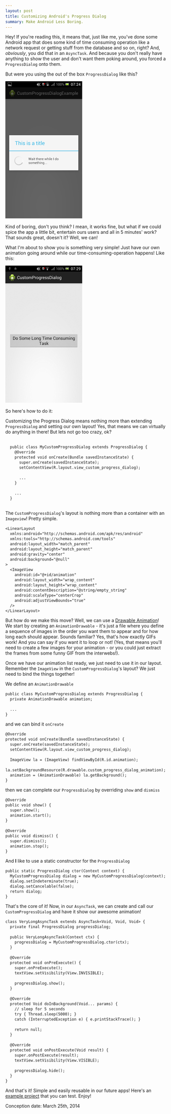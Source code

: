 ```yaml
---
layout: post
title: Customizing Android's Progress Dialog
summary: Make Android Less Boring.
---
```


Hey! If you're reading this, it means that, just like me, you've done some Android app that does some kind of time consuming operation like a network request or getting stuff from the database and so on, right?
And, <i>obviously</i>, you did that in an `AsyncTask`. And because you don't really have anything to show the user and don't want them poking around, you forced a `ProgressDialog` onto them.

But were you using the out of the box `ProgressDialog` like this?

<img src="/resources/2014-03-29-android-custom-progress-dialog/plain-old-progress-dialog.png" width="240" height="427">

Kind of boring, don't you think? I mean, it works fine, but what if we could spice the app a little bit, entertain ours users and all in 5 minutes' work?
That sounds great, doesn't it? Well, we can!

What I'm about to show you is something very simple! Just have our own animation going around while our time-consuming-operation happens!
Like this:

<img src="/resources/2014-03-29-android-custom-progress-dialog/custom-progress-dialog-in-action.gif" width="240" height="427">

So here's how to do it:

Customizing the Progress Dialog means nothing more than extending `ProgressDialog` and setting our own layout!
Yes, that means we can virtually do anything in there! But lets not go too crazy, ok?

<pre>
<code>
  public class MyCustomProgressDialog extends ProgressDialog {
    @Override
    protected void onCreate(Bundle savedInstanceState) {
      super.onCreate(savedInstanceState);
      setContentView(R.layout.view_custom_progress_dialog);

      ...
    }

    ...
  }
</code>
</pre>

The `CustomProgressDialog`'s layout is nothing more than a container with an `Imageview`! Pretty simple.

    <LinearLayout
      xmlns:android="http://schemas.android.com/apk/res/android"
      xmlns:tools="http://schemas.android.com/tools"
      android:layout_width="match_parent"
      android:layout_height="match_parent"
      android:gravity="center"
      android:background="@null"
    >
      <ImageView
        android:id="@+id/animation"
        android:layout_width="wrap_content"
        android:layout_height="wrap_content"
        android:contentDescription="@string/empty_string"
        android:scaleType="centerCrop"
        android:adjustViewBounds="true"
      />
    </LinearLayout>


But how do we make this move? Well, we can use a [Drawable Animation](http://developer.android.com/guide/topics/graphics/drawable-animation.html)! We start by creating an `AnimationDrawable` - it's just a file where you define a sequence of images in the order you want them to appear and for how long each should appear. Sounds familiar? Yes, that's how exactly GIFs work! And you can say if you want it to loop or not! (Yes, that means you'll need to create a few images for your animation - or you could just extract the frames from some funny GIF from the interwebs!).

  <?xml version="1.0" encoding="utf-8"?>
  <animation-list xmlns:android="http://schemas.android.com/apk/res/android" android:oneshot="false">
    <item android:drawable="@drawable/anim00" android:duration="250" />
    <item android:drawable="@drawable/anim01" android:duration="250" />
    <item android:drawable="@drawable/anim02" android:duration="250" />
    <item android:drawable="@drawable/anim03" android:duration="250" />
  </animation-list>

Once we have our animation list ready, we just need to use it in our layout. Remember the `ImageView` in the `CustomProgressDialog`'s layout? We just need to bind the things together!

We define an `AnimationDrawable`

    public class MyCustomProgressDialog extends ProgressDialog {
      private AnimationDrawable animation;

      ...
    }

and we can bind it `onCreate`

    @Override
    protected void onCreate(Bundle savedInstanceState) {
      super.onCreate(savedInstanceState);
      setContentView(R.layout.view_custom_progress_dialog);

      ImageView la = (ImageView) findViewById(R.id.animation);
      la.setBackgroundResource(R.drawable.custom_progress_dialog_animation);
      animation = (AnimationDrawable) la.getBackground();
    }

then we can complete our `ProgressDialog` by overriding `show` and `dismiss`

    @Override
    public void show() {
      super.show();
      animation.start();
    }

    @Override
    public void dismiss() {
      super.dismiss();
      animation.stop();
    }

And <b>I</b> like to use a static constructor for the `ProgressDialog`

    public static ProgressDialog ctor(Context context) {
      MyCustomProgressDialog dialog = new MyCustomProgressDialog(context);
      dialog.setIndeterminate(true);
      dialog.setCancelable(false);
      return dialog;
    }

That's the core of it! Now, in our `AsyncTask`, we can create and call our `CustomProgressDialog` and have it show our awesome animation!

    class VeryLongAsyncTask extends AsyncTask<Void, Void, Void> {
      private final ProgressDialog progressDialog;

      public VeryLongAsyncTask(Context ctx) {
        progressDialog = MyCustomProgressDialog.ctor(ctx);
      }

      @Override
      protected void onPreExecute() {
        super.onPreExecute();
        textView.setVisibility(View.INVISIBLE);

        progressDialog.show();
      }

      @Override
      protected Void doInBackground(Void... params) {
        // sleep for 5 seconds
        try { Thread.sleep(5000); }
        catch (InterruptedException e) { e.printStackTrace(); }

        return null;
      }

      @Override
      protected void onPostExecute(Void result) {
        super.onPostExecute(result);
        textView.setVisibility(View.VISIBLE);

        progressDialog.hide();
      }
    }

And that's it! Simple and easily reusable in our future apps! Here's an [example project](https://github.com/ttasterisco/CustomProgressDialogExample) that you can test.
Enjoy!

Conception date: March 25th, 2014
